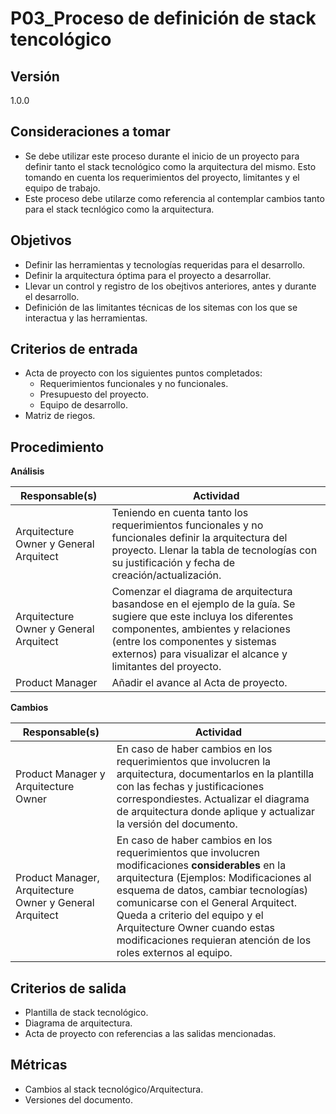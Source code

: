 # P03_Proceso de definición de stack tencológico

## Versión

1.0.0

## Consideraciones a tomar
- Se debe utilizar este proceso durante el inicio de un proyecto para definir tanto el stack tecnológico como la arquitectura del mismo. Esto tomando en cuenta los requerimientos del proyecto, limitantes y el equipo de trabajo.
- Este proceso debe utilarze como referencia al contemplar cambios tanto para el stack tecnlógico como la arquitectura.

## Objetivos

- Definir las herramientas y tecnologías requeridas para el desarrollo.
- Definir la arquitectura óptima para el proyecto a desarrollar.
- Llevar un control y registro de los obejtivos anteriores, antes y durante el desarrollo.
- Definición de las limitantes técnicas de los sitemas con los que se interactua y las herramientas.

## Criterios de entrada

- Acta de proyecto con los siguientes puntos completados:
    - Requerimientos funcionales y no funcionales.
    - Presupuesto del proyecto.
    - Equipo de desarrollo.
- Matriz de riegos.

## Procedimiento

**Análisis**

| Responsable(s) | Actividad |
| --- | --- |
| Arquitecture Owner y General Arquitect | Teniendo en cuenta tanto los requerimientos funcionales y no funcionales definir la arquitectura del proyecto. Llenar la tabla de tecnologías con su justificación y fecha de creación/actualización. |
| Arquitecture Owner y General Arquitect | Comenzar el diagrama de arquitectura basandose en el ejemplo de la guía. Se sugiere que este incluya los diferentes componentes, ambientes y relaciones (entre los componentes y sistemas externos) para visualizar el alcance y limitantes del proyecto. |
| Product Manager | Añadir el avance al Acta de proyecto. |



**Cambios**

| Responsable(s) | Actividad |
| --- | --- |
| Product Manager y Arquitecture Owner | En caso de haber cambios en los requerimientos que involucren la arquitectura, documentarlos en la plantilla con las fechas y justificaciones correspondiestes. Actualizar el diagrama de arquitectura donde aplique y actualizar la versión del documento. |
| Product Manager, Arquitecture Owner y General Arquitect | En caso de haber cambios en los requerimientos que involucren modificaciones **considerables** en la arquitectura (Ejemplos: Modificaciones al esquema de datos, cambiar tecnologías) comunicarse con el General Arquitect. Queda a criterio del equipo y el Arquitecture Owner cuando estas modificaciones requieran atención de los roles externos al equipo. |

## Criterios de salida

- Plantilla de stack tecnológico.
- Diagrama de arquitectura.
- Acta de proyecto con referencias a las salidas mencionadas.

## Métricas

- Cambios al stack tecnológico/Arquitectura.
- Versiones del documento.
